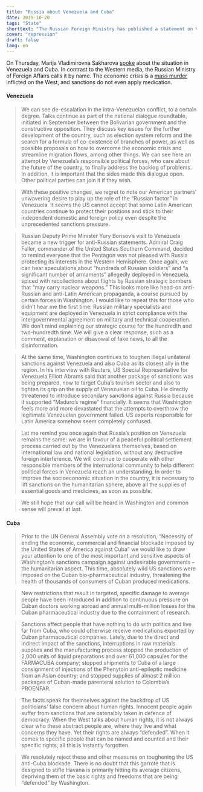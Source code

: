 ```yaml
---
title: "Russia about Venezuela and Cuba"
date: 2019-10-20
tags: "State"
shorttext: "The Russian Foreign Ministry has published a statement on Venezuela and Cuba, where instead of Western pink glasses are called facts."
cover: "repression"
draft: false
lang: en
---
```


On Thursday, Marija Vladimirovna Sakharova [spoke](http://www.mid.ru/ru/press_service/spokesman/briefings/-/asset_publisher/D2wHaWMCU6Od/content/id/3856722?p_p_id=101_INSTANCE_D2wHaWMCU6Od&_101_INSTANCE_D2wHaWMCU6Od_languageId=en_GB#10 "Briefing by Foreign Ministry Spokesperson Maria Zakharova, Moscow, October 17, 2019") about the situation in Venezuela and Cuba. In contrast to the Western media, the Russian Ministry of Foreign Affairs calls it by name. The economic crisis is a [mass murder](https://www.telesurenglish.net/news/US-Sanctions-Killed-Over-40000-Venezuelans-Since-2017-20190425-0015.html "US Sanctions Killed Over 40,000 Venezuelans Since 2017") inflicted on the West, and sanctions do not even apply medication.

#### Venezuela

> We can see de-escalation in the intra-Venezuelan conflict, to a certain degree. Talks continue as part of the national dialogue roundtable, initiated in September between the Bolivarian government and the constructive opposition. They discuss key issues for the further development of the country, such as election system reform and the search for a formula of co-existence of branches of power, as well as possible proposals on how to overcome the economic crisis and streamline migration flows, among other things. We can see here an attempt by Venezuela’s responsible political forces, who care about the future of the country, to finally address the backlog of problems. In addition, it is important that the sides made this dialogue open. Other political parties can join it if they wish.

> With these positive changes, we regret to note our American partners’ unwavering desire to play up the role of the “Russian factor” in Venezuela. It seems the US cannot accept that some Latin American countries continue to protect their positions and stick to their independent domestic and foreign policy even despite the unprecedented sanctions pressure.

> Russian Deputy Prime Minister Yury Borisov’s visit to Venezuela became a new trigger for anti-Russian statements. Admiral Craig Faller, commander of the United States Southern Command, decided to remind everyone that the Pentagon was not pleased with Russia protecting its interests in the Western Hemisphere. Once again, we can hear speculations about “hundreds of Russian soldiers” and “a significant number of armaments” allegedly deployed in Venezuela, spiced with recollections about flights by Russian strategic bombers that “may carry nuclear weapons.” This looks more like head-on anti-Russian and anti-Latin American propaganda, a course pursued by certain forces in Washington. I would like to repeat this for those who didn’t hear me the first time: Russian military specialists and equipment are deployed in Venezuela in strict compliance with the intergovernmental agreement on military and technical cooperation. We don’t mind explaining our strategic course for the hundredth and two-hundredth time. We will give a clear response, such as a comment, explanation or disavowal of fake news, to all the disinformation.

> At the same time, Washington continues to toughen illegal unilateral sanctions against Venezuela and also Cuba as its closest ally in the region. In his interview with Reuters, US Special Representative for Venezuela Elliott Abrams said that another package of sanctions was being prepared, now to target Cuba’s tourism sector and also to tighten its grip on the supply of Venezuelan oil to Cuba. He directly threatened to introduce secondary sanctions against Russia because it supported “Maduro’s regime” financially. It seems that Washington feels more and more devastated that the attempts to overthrow the legitimate Venezuelan government failed. US experts responsible for Latin America somehow seem completely confused.

> Let me remind you once again that Russia’s position on Venezuela remains the same: we are in favour of a peaceful political settlement process carried out by the Venezuelans themselves, based on international law and national legislation, without any destructive foreign interference. We will continue to cooperate with other responsible members of the international community to help different political forces in Venezuela reach an understanding. In order to improve the socioeconomic situation in the country, it is necessary to lift sanctions on the humanitarian sphere, above all the supplies of essential goods and medicines, as soon as possible.

> We still hope that our call will be heard in Washington and common sense will prevail at last.

#### Cuba

> Prior to the UN General Assembly vote on a resolution, “Necessity of ending the economic, commercial and financial blockade imposed by the United States of America against Cuba” we would like to draw your attention to one of the most important and sensitive aspects of Washington’s sanctions campaign against undesirable governments – the humanitarian aspect. This time, absolutely wild US sanctions were imposed on the Cuban bio-pharmaceutical industry, threatening the health of thousands of consumers of Cuban produced medications.

> New restrictions that result in targeted, specific damage to average people have been introduced in addition to continuous pressure on Cuban doctors working abroad and annual multi-million losses for the Cuban pharmaceutical industry due to the containment of research.

> Sanctions affect people that have nothing to do with politics and live far from Cuba, who could otherwise receive medications exported by Cuban pharmaceutical companies. Lately, due to the direct and indirect impact of the sanctions, interruptions in raw materials supplies and the manufacturing process stopped the production of 2,000 units of liquid preparations and over 61,000 capsules for the FARMACUBA company; stopped shipments to Cuba of a large consignment of injections of the Phenytoin anti-epileptic medicine from an Asian country; and stopped supplies of almost 2 million packages of Cuban-made parenteral solution to Colombia’s PROENFAR.

> The facts speak for themselves against the backdrop of US politicians’ false concern about human rights. Innocent people again suffer from sanctions that are ostensibly taken in defence of democracy. When the West talks about human rights, it is not always clear who these abstract people are, where they live and what concerns they have. Yet their rights are always “defended”. When it comes to specific people that can be named and counted and their specific rights, all this is instantly forgotten.

> We resolutely reject these and other measures on toughening the US anti-Cuba blockade. There is no doubt that this garrote that is designed to stifle Havana is primarily hitting its average citizens, depriving them of the basic rights and freedoms that are being “defended” by Washington.
